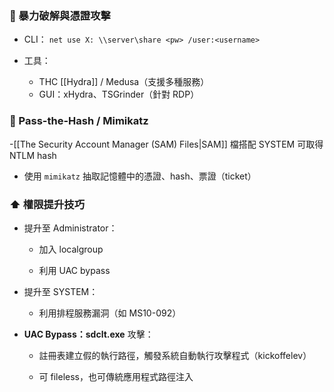 ### 🚪 暴力破解與憑證攻擊

- CLI：
    `net use X: \\server\share <pw> /user:<username>`
    
- 工具：
    
    - THC [[Hydra]] / Medusa（支援多種服務）
    - GUI：xHydra、TSGrinder（針對 RDP）
        

### 🧠 Pass-the-Hash / Mimikatz

-[[The Security Account Manager (SAM) Files|SAM]] 檔搭配 SYSTEM 可取得 NTLM hash
- 使用 `mimikatz` 抽取記憶體中的憑證、hash、票證（ticket）
    

### ⬆️ 權限提升技巧

- 提升至 Administrator：
    
    - 加入 localgroup
        
    - 利用 UAC bypass
        
- 提升至 SYSTEM：
    
    - 利用排程服務漏洞（如 MS10-092）
        
- **UAC Bypass：sdclt.exe** 攻擊：
    
    - 註冊表建立假的執行路徑，觸發系統自動執行攻擊程式（kickoffelev）
        
    - 可 fileless，也可傳統應用程式路徑注入